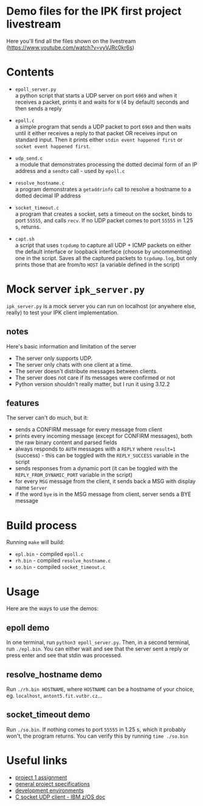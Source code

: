 # Demo files for the IPK first project livestream

Here you'll find all the files shown on the livestream (https://www.youtube.com/watch?v=vyVJRc0kr6s)

# Contents

- `epoll_server.py`\
a python script that starts a UDP server on port `6969`
and when it receives a packet, prints it and waits for `N` (4 by default)
seconds and then sends a reply

- `epoll.c`\
a simple program that sends a UDP packet to port `6969` and then
waits until it either receives a reply to that packet OR receives input on
standard input. Then it prints either `stdin event happened first` or
`socket event happened first`.

- `udp_send.c`\
a module that demonstrates processing the dotted decimal
form of an IP address and a `sendto` call - used by `epoll.c`

- `resolve_hostname.c`\
a program demonstrates a `getaddrinfo` call to resolve
a hostname to a dotted decimal IP address

- `socket_timeout.c`\
a program that creates a socket, sets a timeout on
the socket, binds to port `55555`, and calls `recv`. If no UDP packet
comes to port `55555` in 1.25 s, returns.

- `capt.sh`\
a script that uses `tcpdump` to capture all UDP + ICMP packets
on either the default interface or loopback interface (choose by uncommenting)
one in the script. Saves all the captured packets to `tcpdump.log`, but only
prints those that are from/to `HOST` (a variable defined in the script)


# Mock server `ipk_server.py`

`ipk_server.py` is a mock server you can run on localhost (or anywhere else,
really) to test your IPK client implementation.

## notes

Here's basic information and limitation of the server

- The server only supports UDP.
- The server only chats with one client at a time.
- The server doesn't distribute messages between clients.
- The server does not care if its messages were confirmed or not
- Python version shouldn't really matter, but I run it using 3.12.2

## features

The server can't do much, but it:

- sends a CONFIRM message for every message from client
- prints every incoming message (except for CONFIRM messages), both the raw
binary content and parsed fields
- always responds to `AUTH` messages with a `REPLY` where `result=1`
(success) - this can be toggled with the `REPLY_SUCCESS` variable in the script
- sends responses from a dynamic port (it can be toggled with the
`REPLY_FROM_DYNAMIC_PORT` variable in the script)
- for every `MSG` message from the client, it sends back a MSG with
display name `Server`
- if the word `bye` is in the MSG message from client, server sends a BYE
message

# Build process
Running `make` will build:
- `epl.bin` - compiled `epoll.c`
- `rh.bin` - compiled `resolve_hostname.c`
- `so.bin` - compiled `socket_timeout.c`

# Usage
Here are the ways to use the demos:

## epoll demo
In one terminal, run `python3 epoll_server.py`. Then, in a second terminal,
run `./epl.bin`. You can either wait and see that the server sent a reply
or press enter and see that stdin was processed.

## resolve_hostname demo
Run `./rh.bin HOSTNAME`, where `HOSTNAME` can be a hostname of your choice,
eg. `localhost`, `antont5.fit.vutbr.cz`...

## socket_timeout demo
Run `./so.bin`. If nothing comes to port `55555` in 1.25 s, which it probably
won't, the program returns. You can verify this by running
`time ./so.bin`

# Useful links
- [project 1 assignment](https://git.fit.vutbr.cz/NESFIT/IPK-Projects-2024/src/branch/master/Project%201)
- [general project specifications](https://git.fit.vutbr.cz/NESFIT/IPK-Projects-2024/src/branch/master/README.md)
- [development environments](https://git.fit.vutbr.cz/NESFIT/dev-envs)
- [C socket UDP client - IBM z/OS doc](https://www.ibm.com/docs/en/zos/3.1.0?topic=programs-c-socket-udp-client)

